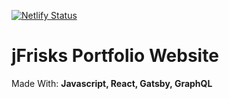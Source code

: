 [![Netlify Status](https://api.netlify.com/api/v1/badges/5c947f4d-4aa6-4729-ab93-73da7815bb31/deploy-status)](https://app.netlify.com/sites/vigilant-poincare-90e942/deploys)

# jFrisks Portfolio Website

Made With: **Javascript, React, Gatsby, GraphQL**
